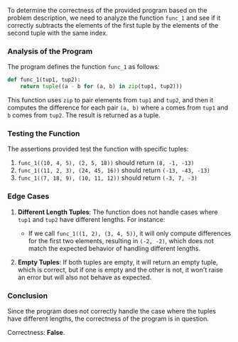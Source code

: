 To determine the correctness of the provided program based on the problem description, we need to analyze the function `func_1` and see if it correctly subtracts the elements of the first tuple by the elements of the second tuple with the same index.

### Analysis of the Program
The program defines the function `func_1` as follows:
```python
def func_1(tup1, tup2):
    return tuple((a - b for (a, b) in zip(tup1, tup2)))
```
This function uses `zip` to pair elements from `tup1` and `tup2`, and then it computes the difference for each pair `(a, b)` where `a` comes from `tup1` and `b` comes from `tup2`. The result is returned as a tuple.

### Testing the Function
The assertions provided test the function with specific tuples:
1. `func_1((10, 4, 5), (2, 5, 18))` should return `(8, -1, -13)`
2. `func_1((11, 2, 3), (24, 45, 16))` should return `(-13, -43, -13)`
3. `func_1((7, 18, 9), (10, 11, 12))` should return `(-3, 7, -3)`

### Edge Cases
1. **Different Length Tuples**: The function does not handle cases where `tup1` and `tup2` have different lengths. For instance:
   - If we call `func_1((1, 2), (3, 4, 5))`, it will only compute differences for the first two elements, resulting in `(-2, -2)`, which does not match the expected behavior of handling different lengths.
   
2. **Empty Tuples**: If both tuples are empty, it will return an empty tuple, which is correct, but if one is empty and the other is not, it won't raise an error but will also not behave as expected.

### Conclusion
Since the program does not correctly handle the case where the tuples have different lengths, the correctness of the program is in question.

Correctness: **False**.